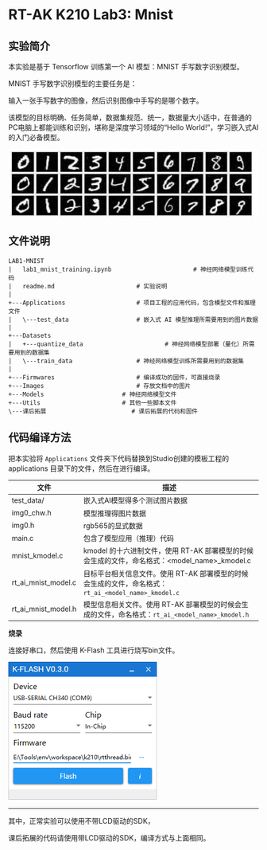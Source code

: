 # RT-AK K210 Lab3: Mnist

## 实验简介

本实验是基于 Tensorflow 训练第一个 AI 模型：MNIST 手写数字识别模型。

MNIST 手写数字识别模型的主要任务是：

输入一张手写数字的图像，然后识别图像中手写的是哪个数字。

该模型的目标明确、任务简单，数据集规范、统一，数据量大小适中，在普通的PC电脑上都能训练和识别，堪称是深度学习领域的“Hello World!”，学习嵌入式AI的入门必备模型。

![img](Images/20210806102911.jpg)

## 文件说明

```shell
LAB1-MNIST
|   lab1_mnist_training.ipynb		                # 神经网络模型训练代码
|   readme.md						# 实验说明
|
+---Applications					# 项目工程的应用代码，包含模型文件和推理文件
|   \---test_data					# 嵌入式 AI 模型推理所需要用到的图片数据
|
+---Datasets
|   +---quantize_data				        # 神经网络模型部署（量化）所需要用到的数据集
|   \---train_data					# 神经网络模型训练所需要用到的数据集
|
+---Firmwares						# 编译成功的固件，可直接烧录
+---Images					        # 存放文档中的图片
+---Models						# 神经网络模型文件
+---Utils						# 其他一些脚本文件
\---课后拓展						# 课后拓展的代码和固件
```

## 代码编译方法

把本实验将 `Applications` 文件夹下代码替换到Studio创建的模板工程的 applications 目录下的文件，然后在进行编译。

| 文件                | 描述                                                         |
| ------------------- | ------------------------------------------------------------ |
| test_data/          | 嵌入式AI模型得多个测试图片数据                               |
| img0_chw.h          | 模型推理得图片数据                                           |
| img0.h              | rgb565的显式数据                                             |
| main.c              | 包含了模型应用（推理）代码                                   |
| mnist_kmodel.c      | kmodel 的十六进制文件，使用 RT-AK 部署模型的时候会生成的文件，命名格式：<model_name>_kmodel.c |
| rt_ai_mnist_model.c | 目标平台相关信息文件。使用 RT-AK 部署模型的时候会生成的文件，命名格式：`rt_ai_<model_name>_kmodel.c` |
| rt_ai_mnist_model.h | 模型信息相关文件。使用 RT-AK 部署模型的时候会生成的文件，命名格式：`rt_ai_<model_name>_kmodel.h` |

**烧录**

连接好串口，然后使用 K-Flash 工具进行烧写bin文件。

![K-Flash](Images/20210806102920.png)

---

其中，正常实验可以使用不带LCD驱动的SDK，

课后拓展的代码请使用带LCD驱动的SDK，编译方式与上面相同。
